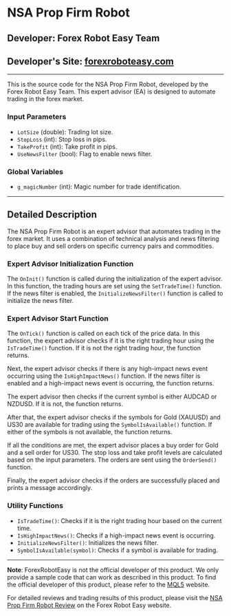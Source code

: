 # NSA Prop Firm Robot

## Developer: Forex Robot Easy Team
## Developer's Site: [forexroboteasy.com](https://forexroboteasy.com/forex-robot-review/nsa-prop-firm-robot-review-conquer-trading-with-expert-ea/)

---

This is the source code for the NSA Prop Firm Robot, developed by the Forex Robot Easy Team. This expert advisor (EA) is designed to automate trading in the forex market.

### Input Parameters

- `LotSize` (double): Trading lot size.
- `StopLoss` (int): Stop loss in pips.
- `TakeProfit` (int): Take profit in pips.
- `UseNewsFilter` (bool): Flag to enable news filter.

### Global Variables

- `g_magicNumber` (int): Magic number for trade identification.

---

## Detailed Description

The NSA Prop Firm Robot is an expert advisor that automates trading in the forex market. It uses a combination of technical analysis and news filtering to place buy and sell orders on specific currency pairs and commodities.

### Expert Advisor Initialization Function

The `OnInit()` function is called during the initialization of the expert advisor. In this function, the trading hours are set using the `SetTradeTime()` function. If the news filter is enabled, the `InitializeNewsFilter()` function is called to initialize the news filter.

### Expert Advisor Start Function

The `OnTick()` function is called on each tick of the price data. In this function, the expert advisor checks if it is the right trading hour using the `IsTradeTime()` function. If it is not the right trading hour, the function returns.

Next, the expert advisor checks if there is any high-impact news event occurring using the `IsHighImpactNews()` function. If the news filter is enabled and a high-impact news event is occurring, the function returns.

The expert advisor then checks if the current symbol is either AUDCAD or NZDUSD. If it is not, the function returns.

After that, the expert advisor checks if the symbols for Gold (XAUUSD) and US30 are available for trading using the `SymbolIsAvailable()` function. If either of the symbols is not available, the function returns.

If all the conditions are met, the expert advisor places a buy order for Gold and a sell order for US30. The stop loss and take profit levels are calculated based on the input parameters. The orders are sent using the `OrderSend()` function.

Finally, the expert advisor checks if the orders are successfully placed and prints a message accordingly.

### Utility Functions

- `IsTradeTime()`: Checks if it is the right trading hour based on the current time.
- `IsHighImpactNews()`: Checks if a high-impact news event is occurring.
- `InitializeNewsFilter()`: Initializes the news filter.
- `SymbolIsAvailable(symbol)`: Checks if a symbol is available for trading.

---

**Note**: ForexRobotEasy is not the official developer of this product. We only provide a sample code that can work as described in this product. To find the official developer of this product, please refer to the [MQL5](https://www.mql5.com/) website.

For detailed reviews and trading results of this product, please visit the [NSA Prop Firm Robot Review](https://forexroboteasy.com/forex-robot-review/nsa-prop-firm-robot-review-conquer-trading-with-expert-ea/) on the Forex Robot Easy website.
